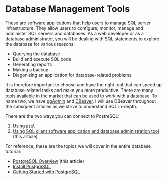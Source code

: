 # Database Management Tools

These are software applications that help users to manage SQL server infrastructure. They allow users to configure, monitor, manage and administer SQL servers and databases. As a web developer or as a database administrator, you will be dealing with SQL statements to explore the database for various reasons:

- Querying the database
- Build and execute SQL code
- Generating reports
- Making a backup
- Diagonising an application for database-related problems

It is therefore important to choose and have the right tool that can speed up database-related tasks and make you more productive. There are many tools available in the market that can be used to work with a database. To name two, we have [pgAdmin](https://www.pgadmin.org/) and [DBeaver](https://dbeaver.io). I will use DBeaver throughout the subsquent articles as we strive to understand SQL in-depth.

There are the two ways you can connect to PostreSQL:

1. [Using `psql`](databases/access_postgresql/psql.md)
2. [Using SQL client software application and database administration tool](databases/access_postgresql/dbeaver.md) (this article)

For reference, these are the topics we will cover in the entire database tutorial:

- [PostgreSQL Overview](postgresql.md) (this article)
- [Install PostgreSQL](install_postgresql.md)
- [Getting Started with PostgreSQL](getting_started_with_postgresql.md)
